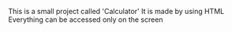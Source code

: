 This is a small project called 'Calculator'
It is made by using HTML
Everything can be accessed only on the screen
